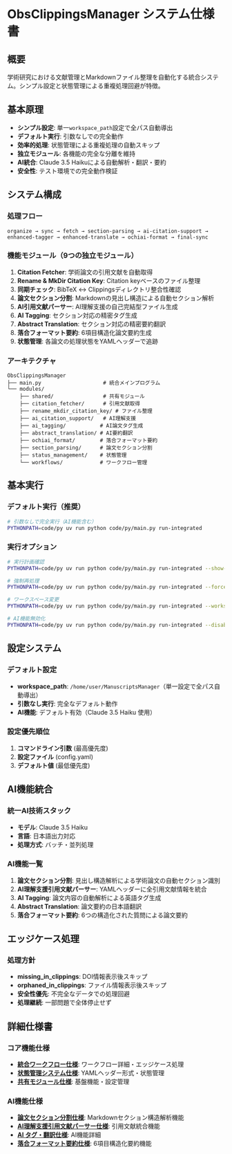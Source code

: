 # ObsClippingsManager システム仕様書

## 概要
学術研究における文献管理とMarkdownファイル整理を自動化する統合システム。シンプル設定と状態管理による重複処理回避が特徴。

## 基本原理
- **シンプル設定**: 単一`workspace_path`設定で全パス自動導出
- **デフォルト実行**: 引数なしでの完全動作
- **効率的処理**: 状態管理による重複処理の自動スキップ
- **独立モジュール**: 各機能の完全な分離を維持
- **AI統合**: Claude 3.5 Haikuによる自動解析・翻訳・要約
- **安全性**: テスト環境での完全動作検証

## システム構成

### 処理フロー
```
organize → sync → fetch → section-parsing → ai-citation-support → enhanced-tagger → enhanced-translate → ochiai-format → final-sync
```

### 機能モジュール（9つの独立モジュール）
1. **Citation Fetcher**: 学術論文の引用文献を自動取得
2. **Rename & MkDir Citation Key**: Citation keyベースのファイル整理
3. **同期チェック**: BibTeX ↔ Clippingsディレクトリ整合性確認
4. **論文セクション分割**: Markdownの見出し構造による自動セクション解析
5. **AI引用文献パーサー**: AI理解支援の自己完結型ファイル生成
6. **AI Tagging**: セクション対応の精密タグ生成
7. **Abstract Translation**: セクション対応の精密要約翻訳
8. **落合フォーマット要約**: 6項目構造化論文要約生成
9. **状態管理**: 各論文の処理状態をYAMLヘッダーで追跡

### アーキテクチャ
```
ObsClippingsManager
├── main.py                    # 統合メインプログラム
└── modules/
    ├── shared/                # 共有モジュール
    ├── citation_fetcher/      # 引用文献取得
    ├── rename_mkdir_citation_key/ # ファイル整理
    ├── ai_citation_support/   # AI理解支援
    ├── ai_tagging/           # AI論文タグ生成
    ├── abstract_translation/ # AI要約翻訳
    ├── ochiai_format/        # 落合フォーマット要約
    ├── section_parsing/      # 論文セクション分割
    ├── status_management/    # 状態管理
    └── workflows/            # ワークフロー管理
```

## 基本実行

### デフォルト実行（推奨）
```bash
# 引数なしで完全実行（AI機能含む）
PYTHONPATH=code/py uv run python code/py/main.py run-integrated
```

### 実行オプション
```bash
# 実行計画確認
PYTHONPATH=code/py uv run python code/py/main.py run-integrated --show-plan

# 強制再処理
PYTHONPATH=code/py uv run python code/py/main.py run-integrated --force-reprocess

# ワークスペース変更
PYTHONPATH=code/py uv run python code/py/main.py run-integrated --workspace "/path/to/workspace"

# AI機能無効化
PYTHONPATH=code/py uv run python code/py/main.py run-integrated --disable-ai-features
```

## 設定システム

### デフォルト設定
- **workspace_path**: `/home/user/ManuscriptsManager`（単一設定で全パス自動導出）
- **引数なし実行**: 完全なデフォルト動作
- **AI機能**: デフォルト有効（Claude 3.5 Haiku 使用）

### 設定優先順位
1. **コマンドライン引数** (最高優先度)
2. **設定ファイル** (config.yaml)
3. **デフォルト値** (最低優先度)

## AI機能統合

### 統一AI技術スタック
- **モデル**: Claude 3.5 Haiku
- **言語**: 日本語出力対応
- **処理方式**: バッチ・並列処理

### AI機能一覧
1. **論文セクション分割**: 見出し構造解析による学術論文の自動セクション識別
2. **AI理解支援引用文献パーサー**: YAMLヘッダーに全引用文献情報を統合
3. **AI Tagging**: 論文内容の自動解析による英語タグ生成
4. **Abstract Translation**: 論文要約の日本語翻訳
5. **落合フォーマット要約**: 6つの構造化された質問による論文要約

## エッジケース処理

### 処理方針
- **missing_in_clippings**: DOI情報表示後スキップ
- **orphaned_in_clippings**: ファイル情報表示後スキップ
- **安全性優先**: 不完全なデータでの処理回避
- **処理継続**: 一部問題で全体停止せず

## 詳細仕様書

### コア機能仕様
- **[統合ワークフロー仕様](./integrated_workflow_specification.md)**: ワークフロー詳細・エッジケース処理
- **[状態管理システム仕様](./status_management_yaml_specification.md)**: YAMLヘッダー形式・状態管理
- **[共有モジュール仕様](./shared_modules_specification.md)**: 基盤機能・設定管理

### AI機能仕様
- **[論文セクション分割仕様](./section_parsing_specification.md)**: Markdownセクション構造解析機能
- **[AI理解支援引用文献パーサー仕様](./enhanced_citation_parser_specification.md)**: 引用文献統合機能
- **[AI タグ・翻訳仕様](./ai_tagging_translation_specification.md)**: AI機能詳細
- **[落合フォーマット要約仕様](./ochiai_format_specification.md)**: 6項目構造化要約機能

